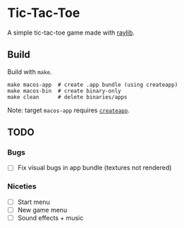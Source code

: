# Tic-Tac-Toe

A simple tic-tac-toe game made with [raylib](http://www.raylib.com/).

## Build

Build with `make`.

```make
make macos-app  # create .app bundle (using createapp)
make macos-bin  # create binary-only
make clean      # delete binaries/apps
```

Note: target `macos-app` requires [`createapp`](https://github.com/y-mx-b/createapp).

## TODO

### Bugs

- [ ] Fix visual bugs in app bundle (textures not rendered)

### Niceties

- [ ] Start menu
- [ ] New game menu
- [ ] Sound effects + music
